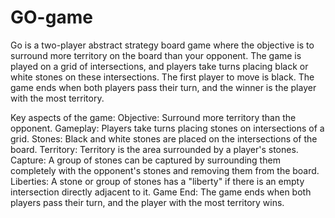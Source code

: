 # GO-game
Go is a two-player abstract strategy board game where the objective is to surround more territory on the board than your opponent. The game is played on a grid of intersections, and players take turns placing black or white stones on these intersections. The first player to move is black. The game ends when both players pass their turn, and the winner is the player with the most territory. 

Key aspects of the game:
Objective: Surround more territory than the opponent. 
Gameplay: Players take turns placing stones on intersections of a grid. 
Stones: Black and white stones are placed on the intersections of the board. 
Territory: Territory is the area surrounded by a player's stones. 
Capture: A group of stones can be captured by surrounding them completely with the opponent's stones and removing them from the board. 
Liberties: A stone or group of stones has a "liberty" if there is an empty intersection directly adjacent to it. 
Game End: The game ends when both players pass their turn, and the player with the most territory wins. 
